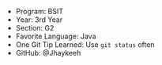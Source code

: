 - Program: BSIT
- Year: 3rd Year
- Section: G2
- Favorite Language: Java
- One Git Tip Learned: Use `git status` often
- GitHub: @Jhaykeeh